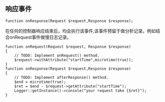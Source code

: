 响应事件
------

```
function onResponse(Request $request,Response $response);
```

在任何的控制器响应结束后，均会执行该事件,该事件预留于做分析记录。例如结合onRequest事件做慢日志记录。
```
function onRequest(Request $request, Response $response)
{
    // TODO: Implement onRequest() method.
    $request->withAttribute("startTime",microtime(true));
}
function onResponse(Request $request,Response $response)
{
    // TODO: Implement afterResponse() method.
    $end = microtime(true);
    $ret = $end - $request->getAttribute("startTime");
    Logger::getInstance()->console("your request take {$ret}");
}
```

<script>
    var _hmt = _hmt || [];
    (function() {
        var hm = document.createElement("script");
        hm.src = "https://hm.baidu.com/hm.js?4c8d895ff3b25bddb6fa4185c8651cc3";
        var s = document.getElementsByTagName("script")[0];
        s.parentNode.insertBefore(hm, s);
    })();
</script>
<script>
(function(){
    var bp = document.createElement('script');
    var curProtocol = window.location.protocol.split(':')[0];
    if (curProtocol === 'https') {
        bp.src = 'https://zz.bdstatic.com/linksubmit/push.js';        
    }
    else {
        bp.src = 'http://push.zhanzhang.baidu.com/push.js';
    }
    var s = document.getElementsByTagName("script")[0];
    s.parentNode.insertBefore(bp, s);
})();
</script>
